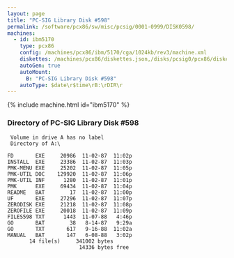 ```yaml
---
layout: page
title: "PC-SIG Library Disk #598"
permalink: /software/pcx86/sw/misc/pcsig/0001-0999/DISK0598/
machines:
  - id: ibm5170
    type: pcx86
    config: /machines/pcx86/ibm/5170/cga/1024kb/rev3/machine.xml
    diskettes: /machines/pcx86/diskettes.json,/disks/pcsig0/pcx86/diskettes.json
    autoGen: true
    autoMount:
      B: "PC-SIG Library Disk #598"
    autoType: $date\r$time\rB:\rDIR\r
---
```


{% include machine.html id="ibm5170" %}

### Directory of PC-SIG Library Disk #598

     Volume in drive A has no label
     Directory of A:\

    FD       EXE     20986  11-02-87  11:02p
    INSTALL  EXE     23386  11-02-87  11:03p
    PMK-MENU EXE     25202  11-02-87  11:05p
    PMK-UTIL DOC    129920  11-02-87  11:06p
    PMK-UTIL INF      1280  11-02-87  11:01p
    PMK      EXE     69434  11-02-87  11:04p
    README   BAT        17  11-02-87  11:00p
    UF       EXE     27296  11-02-87  11:07p
    ZERODISK EXE     21218  11-02-87  11:08p
    ZEROFILE EXE     20018  11-02-87  11:09p
    FILES598 TXT      1443  11-07-88   4:46p
    GO       BAT        38   8-14-87   9:29a
    GO       TXT       617   9-16-88  11:02a
    MANUAL   BAT       147   6-08-88   3:02p
           14 file(s)     341002 bytes
                           14336 bytes free
